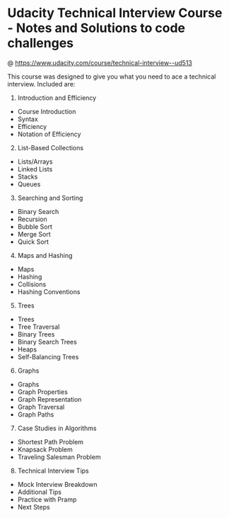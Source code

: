 # Udacity Technical Interview Course - Notes and Solutions to code challenges

@ https://www.udacity.com/course/technical-interview--ud513

This course was designed to give you what you need to ace a technical interview. Included are:

1. Introduction and Efficiency
  - Course Introduction
  - Syntax
  - Efficiency
  - Notation of Efficiency

2. List-Based Collections
  - Lists/Arrays
  - Linked Lists
  - Stacks
  - Queues

3. Searching and Sorting
  - Binary Search
  - Recursion
  - Bubble Sort
  - Merge Sort
  - Quick Sort

4. Maps and Hashing
  - Maps
  - Hashing
  - Collisions
  - Hashing Conventions

5. Trees
  - Trees
  - Tree Traversal
  - Binary Trees
  - Binary Search Trees
  - Heaps
  - Self-Balancing Trees

6. Graphs
  - Graphs
  - Graph Properties
  - Graph Representation
  - Graph Traversal
  - Graph Paths

7. Case Studies in Algorithms
  - Shortest Path Problem
  - Knapsack Problem
  - Traveling Salesman Problem

8. Technical Interview Tips
  - Mock Interview Breakdown
  - Additional Tips
  - Practice with Pramp
  - Next Steps

